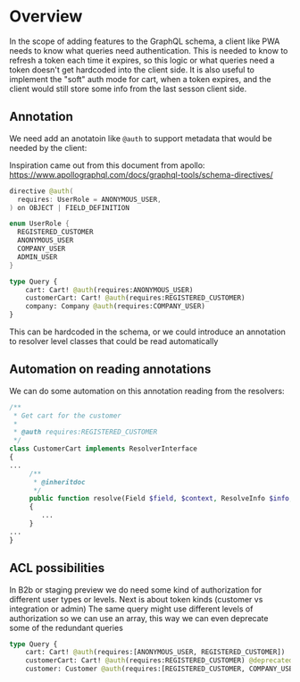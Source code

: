 # Overview

In the scope of adding features to the GraphQL schema, a client like PWA needs to know what queries need authentication.
This is needed to know to refresh a token each time it expires, so this logic or what queries need a token doesn't get hardcoded into the client side.
It is also useful to implement the "soft" auth mode for cart, when a token expires, and the client would still store some info from the last sesson client side.

## Annotation

We need add an anotatoin like `@auth` to support metadata that would be needed by the client:

Inspiration came out from this document from apollo: https://www.apollographql.com/docs/graphql-tools/schema-directives/

```java
directive @auth(
  requires: UserRole = ANONYMOUS_USER,
) on OBJECT | FIELD_DEFINITION

enum UserRole {
  REGISTERED_CUSTOMER
  ANONYMOUS_USER
  COMPANY_USER
  ADMIN_USER
}
```

```graphql
type Query {
    cart: Cart! @auth(requires:ANONYMOUS_USER)
    customerCart: Cart! @auth(requires:REGISTERED_CUSTOMER)
    company: Company @auth(requires:COMPANY_USER)
}
```
This can be hardcoded in the schema, or we could introduce an annotation to resolver level classes that could be read automatically

## Automation on reading annotations

We can do some automation on this annotation reading from the resolvers:

```php
/**
 * Get cart for the customer
 *
 * @auth requires:REGISTERED_CUSTOMER
 */
class CustomerCart implements ResolverInterface
{
...
     /**
      * @inheritdoc
      */
     public function resolve(Field $field, $context, ResolveInfo $info, array $value = null, array $args = null)
     {
        ...
     }
...
}
```

## ACL possibilities

In B2b or staging preview we do need some kind of authorization for different user types or levels. Next is about token kinds (customer vs integration or admin)
The same query might use different levels of authorization so we can use an array, this way we can even deprecate some of the redundant queries

```graphql
type Query {
    cart: Cart! @auth(requires:[ANONYMOUS_USER, REGISTERED_CUSTOMER])
    customerCart: Cart! @auth(requires:REGISTERED_CUSTOMER) @deprecated
    customer: Customer @auth(requires:[REGISTERED_CUSTOMER, COMPANY_USER])
```
